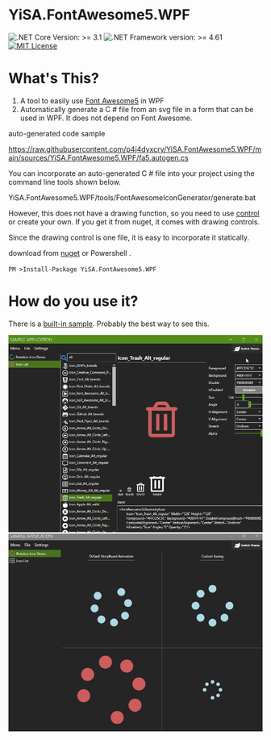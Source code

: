 # YiSA.FontAwesome5.WPF

[ss1]: https://github.com/p4j4dyxcry/YiSA.FontAwesome5.WPF/blob/main/resources/screenshots/1.gif
[ss2]: https://github.com/p4j4dyxcry/YiSA.FontAwesome5.WPF/blob/main/resources/screenshots/2.gif
[nuget]: https://www.nuget.org/packages/YiSA.FontAwesome5.WPF/

![.NET Core Version: >= 3.1](https://img.shields.io/badge/.NET%20Core-%3E%3D%203.1-brightgreen) 
![.NET Framework version: >= 4.61](https://img.shields.io/badge/.NET%20Framework-%3E%3D%204.61-brightgreen) [![MIT License](http://img.shields.io/badge/license-MIT-lightgray)](LICENSE)  
# What's This?
1. A tool to easily use [Font Awesome5](https://fontawesome.com/) in WPF
2. Automatically generate a C # file from an svg file in a form that can be used in WPF. It does not depend on Font Awesome.

auto-generated code sample

https://raw.githubusercontent.com/p4j4dyxcry/YiSA.FontAwesome5.WPF/main/sources/YiSA.FontAwesome5.WPF/fa5.autogen.cs

You can incorporate an auto-generated C # file into your project using the command line tools shown below.

YiSA.FontAwesome5.WPF/tools/FontAwesomeIconGenerator/generate.bat

However, this does not have a drawing function, so you need to use [control](https://github.com/p4j4dyxcry/YiSA.FontAwesome5.WPF/blob/main/sources/YiSA.FontAwesome5.WPF/GeometryIcon.cs) or create your own.
If you get it from nuget, it comes with drawing controls.

Since the drawing control is one file, it is easy to incorporate it statically.

download from [nuget](https://www.nuget.org/packages/YiSA.FontAwesome5.WPF/) or Powershell .

`PM >Install-Package YiSA.FontAwesome5.WPF`

# How do you use it?
There is a [built-in sample](https://github.com/p4j4dyxcry/YiSA.FontAwesome5.WPF/tree/main/samples/SampleApp). Probably the best way to see this.

![ss1]
![ss2]
